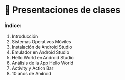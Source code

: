 # 📂 Presentaciones de clases

### Índice:

1. Introducción
2. Sistemas Operativos Móviles
3. Instalación de Android Studio
4. Emulador en Android Studio
5. Hello World en Android Studio
6. Análisis de la App Hello World
7. Activity y Action Bar
8. 10 años de Android
